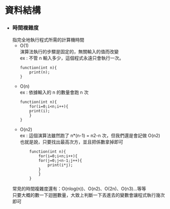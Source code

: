 # 資料結構

+ ### 時間複雜度  
	指完全地執行程式所需的計算機時間
	+ O(1)  
		演算法執行的步驟是固定的，無關輸入的值而改變  
		ex : 不管 n 輸入多少，這個程式永遠只會執行一次。  
		```
		function(int n){
		    print(n);
		}
		```
	+ O(n)  
		ex : 依據輸入的 n 的數量會跑 n 次  
		```
		function(int n){
		    for(i=0;i<n;i++){
			print(i);
		    }
		}
		```
	+ O(n2)  
		ex :  這個演算法雖然跑了 n*(n-1) = n2-n 次，但我們還是會記做 O(n2)  
		也就是說，只要找出最高次方，並且把係數拿掉即可  
		```
			function(int n){
			    for(i=0;i<n;i++){
				for(j=0;j<n-1;j++){
				    print(i*j);
				}
			    }
			}
		```
	常見的時間複雜度還有：O(nlog(n))、O(n2)、O(2n)、O(n3)…等等  
	只要大概的數一下迴圈數量，大致上判斷一下丟進去的變數會讓程式執行幾次即可  
